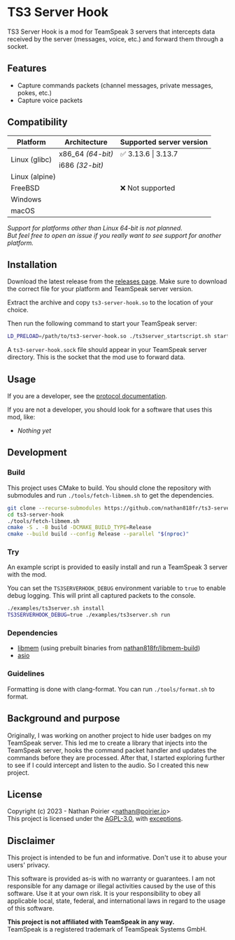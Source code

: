 # TS3 Server Hook

TS3 Server Hook is a mod for TeamSpeak 3 servers that intercepts data received
by the server (messages, voice, etc.) and forward them through a socket.

## Features

- Capture commands packets (channel messages, private messages, pokes, etc.)
- Capture voice packets

## Compatibility

<table>
<thead>
  <tr>
    <th>Platform</th>
    <th>Architecture</th>
    <th>Supported server version</th>
  </tr>
</thead>
<tbody>
  <tr>
    <td rowspan=2>Linux (glibc)</td>
    <td>x86_64 <i>(64-bit)</i></td>
    <td>✅ 3.13.6 | 3.13.7</td>
  </tr>
  <tr>
    <td>i686 <i>(32-bit)</i></td>
    <td rowspan=5>❌ Not supported</td>
  </tr>
  <tr>
    <td colspan=2>Linux (alpine)</td>
  </tr>
  <tr>
    <td colspan=2>FreeBSD</td>
  </tr>
  <tr>
    <td colspan=2>Windows</td>
  </tr>
  <tr>
    <td colspan=2>macOS</td>
  </tr>
</tbody>
</table>

*Support for platforms other than Linux 64-bit is not planned.*<br>
*But feel free to open an issue if you really want to see support for another
platform.*

## Installation

Download the latest release from the [releases page].
Make sure to download the correct file for your platform and TeamSpeak server
version.

[releases page]: https://github.com/nathan818fr/ts3-server-hook/releases

Extract the archive and copy `ts3-server-hook.so` to the location of your
choice.

Then run the following command to start your TeamSpeak server:
```sh
LD_PRELOAD=/path/to/ts3-server-hook.so ./ts3server_startscript.sh start
```

A `ts3-server-hook.sock` file should appear in your TeamSpeak server directory.
This is the socket that the mod use to forward data.

## Usage

If you are a developer, see the [protocol documentation](PROTOCOL.md).

If you are not a developer, you should look for a software that uses this mod,
like:
- *Nothing yet*

## Development

### Build

This project uses CMake to build.
You should clone the repository with submodules and run
`./tools/fetch-libmem.sh` to get the dependencies.

```sh
git clone --recurse-submodules https://github.com/nathan818fr/ts3-server-hook.git
cd ts3-server-hook
./tools/fetch-libmem.sh
cmake -S . -B build -DCMAKE_BUILD_TYPE=Release
cmake --build build --config Release --parallel "$(nproc)"
```

### Try

An example script is provided to easily install and run a TeamSpeak 3 server
with the mod.

You can set the `TS3SERVERHOOK_DEBUG` environment variable to `true` to enable
debug logging. This will print all captured packets to the console.

```sh
./examples/ts3server.sh install
TS3SERVERHOOK_DEBUG=true ./examples/ts3server.sh run
```

### Dependencies

- [libmem] (using prebuilt binaries from 
  [nathan818fr/libmem-build][libmem-build])
- [asio]

[libmem]: https://github.com/rdbo/libmem
[libmem-build]: https://github.com/nathan818fr/libmem-build
[asio]: https://github.com/chriskohlhoff/asio

### Guidelines

Formatting is done with clang-format.
You can run `./tools/format.sh` to format.

## Background and purpose

Originally, I was working on another project to hide user badges on my TeamSpeak
server.
This led me to create a library that injects into the TeamSpeak server, hooks
the command packet handler and updates the commands before they are processed.
After that, I started exploring further to see if I could intercept and listen
to the audio. So I created this new project.

## License

Copyright (c) 2023 - Nathan Poirier &lt;nathan@poirier.io&gt;<br>
This project is licensed under the [AGPL-3.0](LICENSE.md), with
[exceptions](LICENSE_EXCEPTIONS.md).

## Disclaimer

This project is intended to be fun and informative.
Don't use it to abuse your users' privacy.

This software is provided as-is with no warranty or guarantees. I am not
responsible for any damage or illegal activities caused by the use of this
software. Use it at your own risk. It is your responsibility to obey all
applicable local, state, federal, and international laws in regard to the usage
of this software.

**This project is not affiliated with TeamSpeak in any way.**<br>
TeamSpeak is a registered trademark of TeamSpeak Systems GmbH.
